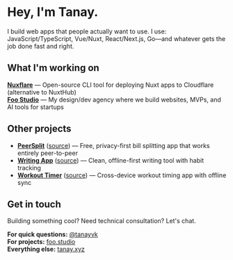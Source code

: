 # Hey, I'm Tanay.

I build web apps that people actually want to use.
I use: JavaScript/TypeScript, Vue/Nuxt, React/Next.js, Go—and whatever gets the job done fast and right.

## What I'm working on

**[Nuxflare](https://nuxflare.com)** — Open-source CLI tool for deploying Nuxt apps to Cloudflare (alternative to NuxtHub)  
**[Foo Studio](https://foo.studio)** — My design/dev agency where we build websites, MVPs, and AI tools for startups

## Other projects

- **[PeerSplit](https://peersplit.app)** ([source](https://github.com/tanayvk/peersplit)) — Free, privacy-first bill splitting app that works entirely peer-to-peer
- **[Writing App](https://write.tanay.xyz)** ([source](https://github.com/tanayvk/write)) — Clean, offline-first writing tool with habit tracking
- **[Workout Timer](https://workout.tanay.xyz)** ([source](https://github.com/tanayvk/workout-timer)) — Cross-device workout timing app with offline sync

## Get in touch

Building something cool? Need technical consultation? Let's chat.

**For quick questions:** [@tanayvk](https://twitter.com/tanayvk)  
**For projects:** [foo.studio](https://foo.studio)  
**Everything else:** [tanay.xyz](https://tanay.xyz)
